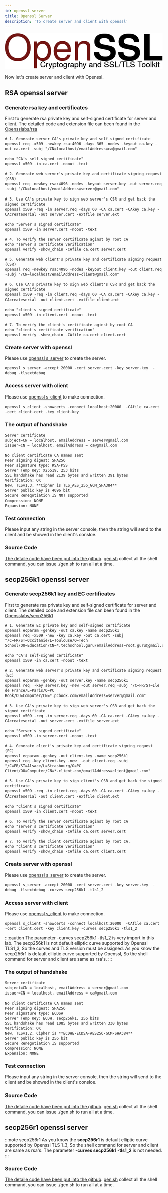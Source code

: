 ```yaml
---
id: openssl-server
title: Openssl Server
description: 'To create server and client with openssl'
---
```


![openssl](/docs/assets/Security/openssl.png)


Now let's create server and client with Openssl.

## RSA openssl server
### Generate rsa key and certificates

First to generate rsa private key and self-signed certificate for server and client. The detailed code and extension file can been found in the [Opensslabs/rsa](https://github.com/vulnsystem/OpenssLabs/tree/main/rsa)

```shell title="/OpenssLabs/rsa/gen.sh"
# 1. Generate server CA's private key and self-signed certificate
openssl req -x509 -newkey rsa:4096 -days 365 -nodes -keyout ca.key -out ca.cert -subj "/CN=localhost/emailAddress=ca@gmail.com"

echo "CA's self-signed certificate"
openssl x509 -in ca.cert -noout -text

# 2. Generate web server's private key and certificate signing request (CSR)
openssl req -newkey rsa:4096 -nodes -keyout server.key -out server.req -subj "/CN=localhost/emailAddress=server@gmail.com"

# 3. Use CA's private key to sign web server's CSR and get back the signed certificate
openssl x509 -req -in server.req -days 60 -CA ca.cert -CAkey ca.key -CAcreateserial -out server.cert -extfile server.ext

echo "Server's signed certificate"
openssl x509 -in server.cert -noout -text

# 4. To verify the server certificate aginst by root CA
echo "server's certificate verification"
openssl verify -show_chain -CAfile ca.cert server.cert

# 5. Generate web client's private key and certificate signing request (CSR)
openssl req -newkey rsa:4096 -nodes -keyout client.key -out client.req -subj "/CN=localhost/emailAddress=client@gmail.com"

# 6. Use CA's private key to sign web client's CSR and get back the signed certificate
openssl x509 -req -in client.req -days 60 -CA ca.cert -CAkey ca.key -CAcreateserial -out client.cert -extfile client.ext

echo "client's signed certificate"
openssl x509 -in client.cert -noout -text

# 7. To verify the client's certificate aginst by root CA
echo "client's certificate verification"
openssl verify -show_chain -CAfile ca.cert client.cert

```

### Create server with openssl
Please use [openssl s_server](https://www.openssl.org/docs/man1.1.1/man1/openssl-s_server.html) to create the server.
```shell
openssl s_server -accept 20000 -cert server.cert -key server.key  -debug -tlsextdebug
```

### Access server with client
Please use [openssl s_client](https://www.openssl.org/docs/man1.1.1/man1/openssl-s_client.html) to make connection.
```shell 
openssl s_client -showcerts -connect localhost:20000  -CAfile ca.cert  -cert client.cert -key client.key
```

### The output of handshake
```
Server certificate
subject=CN = localhost, emailAddress = server@gmail.com
issuer=CN = localhost, emailAddress = ca@gmail.com

No client certificate CA names sent
Peer signing digest: SHA256
Peer signature type: RSA-PSS
Server Temp Key: X25519, 253 bits
SSL handshake has read 2139 bytes and written 391 bytes
Verification: OK
New, TLSv1.3, **Cipher is TLS_AES_256_GCM_SHA384**
Server public key is 4096 bit
Secure Renegotiation IS NOT supported
Compression: NONE
Expansion: NONE

```

### Test connection
Please input any string in the server console, then the string will send to the client and be showed in the client's consloe.

### Source Code
[The detaile code have been put into the github](https://github.com/vulnsystem/OpenssLabs/tree/main/rsa). 
[gen.sh](https://github.com/vulnsystem/OpenssLabs/tree/main/rsa/gen.sh) collect all the shell command, you can issue ./gen.sh to run all at a time.

## secp256k1 openssl server
### Generate secp256k1 key and EC certificates

First to generate rsa private key and self-signed certificate for server and client. The detailed code and extension file can been found in the [Opensslabs/secp256k1](https://github.com/vulnsystem/OpenssLabs/tree/main/secp256k1)

```shell title="/OpenssLabs/secp256k1/gen.sh"
# 1. Generate EC private key and self-signed certificate
openssl ecparam -genkey -out ca.key -name secp256k1
openssl req -x509 -new -key ca.key -out ca.cert -subj "/C=FR/ST=Occitanie/L=Toulouse/O=Tech School/OU=Education/CN=*.techschool.guru/emailAddress=root.guru@gmail.com"

echo "CA's self-signed certificate"
openssl x509 -in ca.cert -noout -text

# 2. Generate web server's private key and certificate signing request (EC)
openssl ecparam -genkey -out server.key -name secp256k1
openssl req  -key server.key -new -out server.req -subj "/C=FR/ST=Ile de France/L=Paris/O=PC Book/OU=Computer/CN=*.pcbook.com/emailAddress=server@gmail.com"

# 3. Use CA's private key to sign web server's CSR and get back the signed certificate
openssl x509 -req -in server.req -days 60 -CA ca.cert -CAkey ca.key -CAcreateserial -out server.cert -extfile server.ext

echo "Server's signed certificate"
openssl x509 -in server.cert -noout -text

# 4. Generate client's private key and certificate signing request (EC)
openssl ecparam -genkey -out client.key -name secp256k1
openssl req -key client.key -new  -out client.req -subj "/C=FR/ST=Alsace/L=Strasbourg/O=PC Client/OU=Computer/CN=*.client.com/emailAddress=client@gmail.com"

# 5. Use CA's private key to sign client's CSR and get back the signed certificate
openssl x509 -req -in client.req -days 60 -CA ca.cert -CAkey ca.key -CAcreateserial -out client.cert -extfile client.ext

echo "Client's signed certificate"
openssl x509 -in client.cert -noout -text

# 6. To verify the server certificate aginst by root CA
echo "server's certificate verification"
openssl verify -show_chain -CAfile ca.cert server.cert

# 7. To verify the client certificate aginst by root CA.
echo "client's certificate verification"
openssl verify -show_chain -CAfile ca.cert client.cert
```

### Create server with openssl
Please use [openssl s_server](https://www.openssl.org/docs/man1.1.1/man1/openssl-s_server.html) to create the server.
```
openssl s_server -accept 20000 -cert server.cert -key server.key  -debug -tlsextdebug -curves secp256k1 -tls1_2
```

### Access server with client
Please use [openssl s_client](https://www.openssl.org/docs/man1.1.1/man1/openssl-s_client.html) to make connection.
```
openssl s_client -showcerts -connect localhost:20000  -CAfile ca.cert  -cert client.cert -key client.key -curves secp256k1 -tls1_2
```

:::caution
The parameter -curves secp256k1 -tls1_2 is very import in this lab. The secp256k1 is not default elliptic curve supported by Openssl TLS1_3, So the curves and TLS version must be assigned. As you know the secp256r1 is default elliptic curve supported by Openssl, So the shell command for server and client are same as rsa's.
:::

### The output of handshake
```
Server certificate
subject=CN = localhost, emailAddress = server@gmail.com
issuer=CN = localhost, emailAddress = ca@gmail.com

No client certificate CA names sent
Peer signing digest: SHA256
Peer signature type: ECDSA
Server Temp Key: ECDH, secp256k1, 256 bits
SSL handshake has read 1085 bytes and written 330 bytes
Verification: OK
New, TLSv1.2, Cipher is **ECDHE-ECDSA-AES256-GCM-SHA384**
Server public key is 256 bit
Secure Renegotiation IS supported
Compression: NONE
Expansion: NONE
```

### Test connection
Please input any string in the server console, then the string will send to the client and be showed in the client's consloe.

### Source Code
[The detaile code have been put into the github](https://github.com/vulnsystem/OpenssLabs/tree/main/secp256k1). 
[gen.sh](https://github.com/vulnsystem/OpenssLabs/tree/main/secp256k1/gen.sh) collect all the shell command, you can issue ./gen.sh to run all at a time.

## secp256r1 openssl server

:::note secp256r1
As you know the **secp256r1** is default elliptic curve supported by Openssl TLS 1_3, So the shell command for server and client are same as rsa's.
The parameter **-curves secp256k1 -tls1_2** is not needed.
:::

### Source Code
[The detaile code have been put into the github](https://github.com/vulnsystem/OpenssLabs/tree/main/secp256r1). 
[gen.sh](https://github.com/vulnsystem/OpenssLabs/tree/main/secp256r1/gen.sh) collect all the shell command, you can issue ./gen.sh to run all at a time.